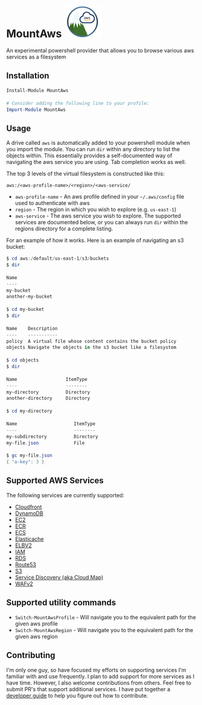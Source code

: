 # MountAws <img src="mount-aws.png" width="100" alt="MountAws" />
An experimental powershell provider that allows you to browse various aws services as a filesystem

## Installation

```powershell
Install-Module MountAws

# Consider adding the following line to your profile:
Import-Module MountAws
```

## Usage

A drive called `aws` is automatically added to your powershell module when you import the module.
You can run `dir` within any directory to list the objects within. This essentially provides a self-documented way
of navigating the aws service you are using. Tab completion works as well.

The top 3 levels of the virtual filesystem is constructed like this:

```
aws:/<aws-profile-name>/<region>/<aws-service/
```

 * `aws-profile-name` - An aws profile defined in your `~/.aws/config` file used to authenticate with aws
 * `region` - The region in which you wish to explore (e.g. `us-east-1`)
 * `aws-service` - The aws service you wish to explore. The supported services are documented below, or you can always run `dir` within the regions directory for a complete listing.

For an example of how it works. Here is an example of navigating an s3 bucket:

```powershell
$ cd aws:/default/us-east-1/s3/buckets
$ dir

Name
----
my-bucket
another-my-bucket

$ cd my-bucket
$ dir

Name    Description
----    -----------
policy  A virtual file whose content contains the bucket policy
objects Navigate the objects in the s3 bucket like a filesystem

$ cd objects
$ dir

Name                  ItemType
----                  --------
my-directory          Directory
another-directory     Directory

$ cd my-directory

Name                     ItemType
----                     --------
my-subdirectory          Directory
my-file.json             File

$ gc my-file.json
{ "a-key": 3 }
```

## Supported AWS Services

The following services are currently supported:

 * [Cloudfront](docs/Services/Cloudfront.md)
 * [DynamoDB](docs/Services/DynamoDb.md)
 * [EC2](docs/Services/EC2.md)
 * [ECR](docs/Services/ECR.md)
 * [ECS](docs/Services/ECS.md)
 * [Elasticache](docs/Services/Elasticache.md)
 * [ELBV2](docs/Services/ELBV2.md)
 * [IAM](docs/Services/IAM.md)
 * [RDS](docs/Services/RDS.md)
 * [Route53](docs/Services/Route53.md)
 * [S3](docs/Services/S3.md)
 * [Service Discovery (aka Cloud Map)](docs/Services/ServiceDiscovery.md)
 * [WAFv2](docs/Services/WAFv2.md)

## Supported utility commands

 * `Switch-MountAwsProfile` - Will navigate you to the equivalent path for the given aws profile
 * `Switch-MountAwsRegion` - Will navigate you to the equivalent path for the given aws region

## Contributing

I'm only one guy, so have focused my efforts on supporting services I'm familiar with and use frequently. I plan to add support for more services as I have time. However, I also welcome contributions from others. Feel free to submit PR's that support additional services. I have put together a [developer guide](docs/DeveloperGuide.md) to help you figure out how to contribute.